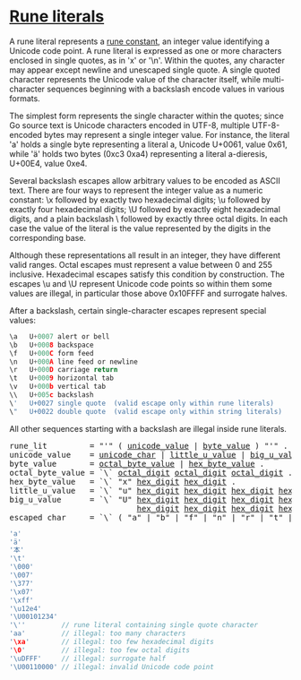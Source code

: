# [Rune literals](#rune-literals)

A rune literal represents a [rune constant](/Constants/), an integer value identifying a Unicode code point. A rune literal is expressed as one or more characters enclosed in single quotes, as in 'x' or '\n'. Within the quotes, any character may appear except newline and unescaped single quote. A single quoted character represents the Unicode value of the character itself, while multi-character sequences beginning with a backslash encode values in various formats.

The simplest form represents the single character within the quotes; since Go source text is Unicode characters encoded in UTF-8, multiple UTF-8-encoded bytes may represent a single integer value. For instance, the literal 'a' holds a single byte representing a literal a, Unicode U+0061, value 0x61, while 'ä' holds two bytes (0xc3 0xa4) representing a literal a-dieresis, U+00E4, value 0xe4.

Several backslash escapes allow arbitrary values to be encoded as ASCII text. There are four ways to represent the integer value as a numeric constant: \x followed by exactly two hexadecimal digits; \u followed by exactly four hexadecimal digits; \U followed by exactly eight hexadecimal digits, and a plain backslash \ followed by exactly three octal digits. In each case the value of the literal is the value represented by the digits in the corresponding base.

Although these representations all result in an integer, they have different valid ranges. Octal escapes must represent a value between 0 and 255 inclusive. Hexadecimal escapes satisfy this condition by construction. The escapes \u and \U represent Unicode code points so within them some values are illegal, in particular those above 0x10FFFF and surrogate halves.

After a backslash, certain single-character escapes represent special values:

```go
\a   U+0007 alert or bell
\b   U+0008 backspace
\f   U+000C form feed
\n   U+000A line feed or newline
\r   U+000D carriage return
\t   U+0009 horizontal tab
\v   U+000b vertical tab
\\   U+005c backslash
\'   U+0027 single quote  (valid escape only within rune literals)
\"   U+0022 double quote  (valid escape only within string literals)
```

All other sequences starting with a backslash are illegal inside rune literals.

<pre>
<a id="rune_lit">rune_lit</a>         = "'" ( <a href="#unicode_value">unicode_value</a> | <a href="#byte_value">byte_value</a> ) "'" .
<a id="unicode_value">unicode_value</a>    = <a href="/Source%20code%20representation/characters.html#unicode_char">unicode_char</a> | <a href="#little_u_value">little_u_value</a> | <a href="#big_u_value">big_u_value</a> | <a href="#escaped_char">escaped_char</a> .
<a id="byte_value">byte_value</a>       = <a href="#octal_byte_value">octal_byte_value</a> | <a href="#hex_byte_value">hex_byte_value</a> .
<a id="octal_byte_value">octal_byte_value</a> = `\` <a href="/Source%20code%20representation/letters_and_digits.html#octal_digit">octal_digit</a> <a href="/Source%20code%20representation/letters_and_digits.html#octal_digit">octal_digit</a> <a href="/Source%20code%20representation/letters_and_digits.html#octal_digit">octal_digit</a> .
<a id="hex_byte_value">hex_byte_value</a>   = `\` "x" <a href="/Source%20code%20representation/letters_and_digits.html#hex_digit">hex_digit</a> <a href="/Source%20code%20representation/letters_and_digits.html#hex_digit">hex_digit</a> .
<a id="little_u_value">little_u_value</a>   = `\` "u" <a href="/Source%20code%20representation/letters_and_digits.html#hex_digit">hex_digit</a> <a href="/Source%20code%20representation/letters_and_digits.html#hex_digit">hex_digit</a> <a href="/Source%20code%20representation/letters_and_digits.html#hex_digit">hex_digit</a> <a href="/Source%20code%20representation/letters_and_digits.html#hex_digit">hex_digit</a> .
<a id="big_u_value">big_u_value</a>      = `\` "U" <a href="/Source%20code%20representation/letters_and_digits.html#hex_digit">hex_digit</a> <a href="/Source%20code%20representation/letters_and_digits.html#hex_digit">hex_digit</a> <a href="/Source%20code%20representation/letters_and_digits.html#hex_digit">hex_digit</a> <a href="/Source%20code%20representation/letters_and_digits.html#hex_digit">hex_digit</a>
                           <a href="/Source%20code%20representation/letters_and_digits.html#hex_digit">hex_digit</a> <a href="/Source%20code%20representation/letters_and_digits.html#hex_digit">hex_digit</a> <a href="/Source%20code%20representation/letters_and_digits.html#hex_digit">hex_digit</a> <a href="/Source%20code%20representation/letters_and_digits.html#hex_digit">hex_digit</a> .
<a id="escaped_char">escaped_char</a>     = `\` ( "a" | "b" | "f" | "n" | "r" | "t" | "v" | `\` | "'" | `"` ) .
</pre>

```go
'a'
'ä'
'本'
'\t'
'\000'
'\007'
'\377'
'\x07'
'\xff'
'\u12e4'
'\U00101234'
'\''         // rune literal containing single quote character
'aa'         // illegal: too many characters
'\xa'        // illegal: too few hexadecimal digits
'\0'         // illegal: too few octal digits
'\uDFFF'     // illegal: surrogate half
'\U00110000' // illegal: invalid Unicode code point
```